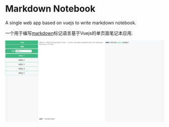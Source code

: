 # Markdown Notebook
A single web app based on vuejs to write markdown notebook.

一个用于编写[markdown](https://github.com/adam-p/markdown-here/wiki/Markdown-Cheatsheet)标记语言基于Vuejs的单页面笔记本应用.

![](https://github.com/HaoKygo/markDown/blob/master/app-screenshot.PNG)
